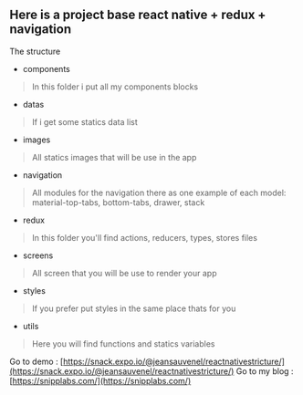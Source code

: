 ## **Here is a project base react native + redux + navigation**

The structure

- components

> In this folder i put all my components blocks

- datas

> If i get some statics data list

- images

> All statics images that will be use in the app

- navigation

> All modules for the navigation there as one example of each model: material-top-tabs, bottom-tabs, drawer, stack

- redux

> In this folder you'll find actions, reducers, types, stores files

- screens

> All screen that you will be use to render your app

- styles

> If you prefer put styles in the same place thats for you

- utils

> Here you will find functions and statics variables

Go to demo : [https://snack.expo.io/@jeansauvenel/reactnativestricture/](https://snack.expo.io/@jeansauvenel/reactnativestricture/)
Go to my blog : [https://snipplabs.com/](https://snipplabs.com/)
